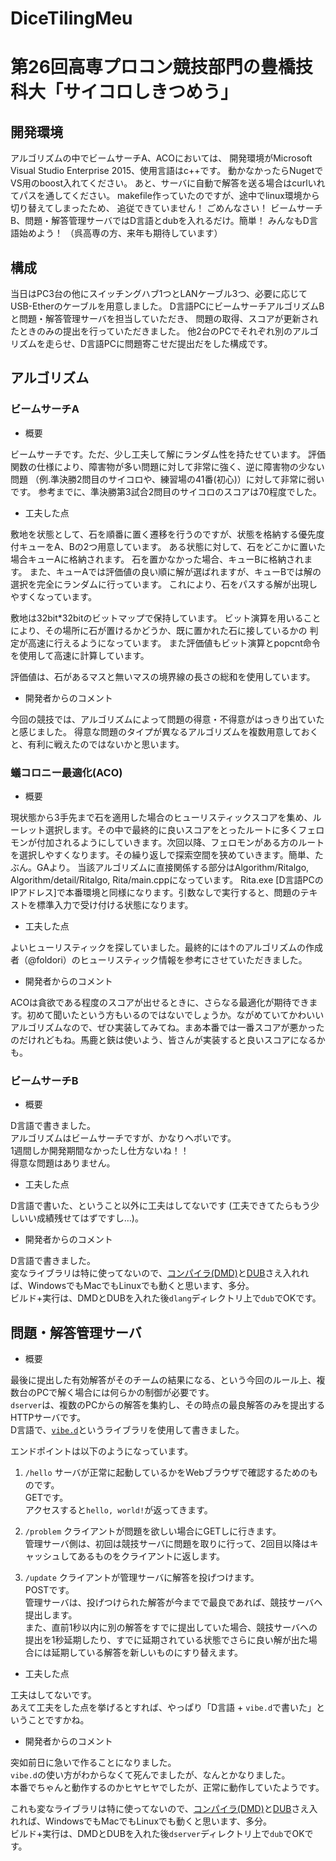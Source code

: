 # DiceTilingMeu

# 第26回高専プロコン競技部門の豊橋技科大「サイコロしきつめう」

## 開発環境

アルゴリズムの中でビームサーチA、ACOにおいては、
開発環境がMicrosoft Visual Studio Enterprise 2015、使用言語はc++です。
動かなかったらNugetでVS用のboost入れてください。
あと、サーバに自動で解答を送る場合はcurlいれてパスを通してください。
makefile作っていたのですが、途中でlinux環境から切り替えてしまったため、
追従できていません！  ごめんなさい！
ビームサーチB、問題・解答管理サーバではD言語とdubを入れるだけ。簡単！  みんなもD言語始めよう！
（呉高専の方、来年も期待しています）

## 構成

当日はPC3台の他にスイッチングハブ1つとLANケーブル3つ、必要に応じてUSB-Etherのケーブルを用意しました。
D言語PCにビームサーチアルゴリズムBと問題・解答管理サーバを担当していただき、
問題の取得、スコアが更新されたときのみの提出を行っていただきました。
他2台のPCでそれぞれ別のアルゴリズムを走らせ、D言語PCに問題寄こせだ提出だをした構成です。

## アルゴリズム

### ビームサーチA

+ 概要

ビームサーチです。ただ、少し工夫して解にランダム性を持たせています。
評価関数の仕様により、障害物が多い問題に対して非常に強く、逆に障害物の少ない問題
（例.準決勝2問目のサイコロや、練習場の41番(初心)）に対して非常に弱いです。
参考までに、準決勝第3試合2問目のサイコロのスコアは70程度でした。

+ 工夫した点

敷地を状態として、石を順番に置く遷移を行うのですが、状態を格納する優先度付キューをA、Bの2つ用意しています。
ある状態に対して、石をどこかに置いた場合キューAに格納されます。
石を置かなかった場合、キューBに格納されます。
また、キューAでは評価値の良い順に解が選ばれますが、キューBでは解の選択を完全にランダムに行っています。
これにより、石をパスする解が出現しやすくなっています。

敷地は32bit*32bitのビットマップで保持しています。
ビット演算を用いることにより、その場所に石が置けるかどうか、既に置かれた石に接しているかの
判定が高速に行えるようになっています。
また評価値もビット演算とpopcnt命令を使用して高速に計算しています。

評価値は、石があるマスと無いマスの境界線の長さの総和を使用しています。

+ 開発者からのコメント

今回の競技では、アルゴリズムによって問題の得意・不得意がはっきり出ていたと感じました。
得意な問題のタイプが異なるアルゴリズムを複数用意しておくと、有利に戦えたのではないかと思います。

### 蟻コロニー最適化(ACO)

+ 概要

現状態から3手先まで石を適用した場合のヒューリスティックスコアを集め、ルーレット選択します。その中で最終的に良いスコアをとったルートに多くフェロモンが付加されるようにしていきます。次回以降、フェロモンがある方のルートを選択しやすくなります。その繰り返しで探索空間を狭めていきます。簡単、たぶん。GAより。
当該アルゴリズムに直接関係する部分はAlgorithm/Ritalgo, Algorithm/detail/Ritalgo, Rita/main.cppになっています。
Rita.exe [D言語PCのIPアドレス]で本番環境と同様になります。引数なしで実行すると、問題のテキストを標準入力で受け付ける状態になります。

+ 工夫した点

よいヒューリスティックを探していました。最終的には↑のアルゴリズムの作成者（@foldori）のヒューリスティック情報を参考にさせていただきました。

+ 開発者からのコメント

ACOは貪欲である程度のスコアが出せるときに、さらなる最適化が期待できます。初めて聞いたという方もいるのではないでしょうか。ながめていてかわいいアルゴリズムなので、ぜひ実装してみてね。まあ本番では一番スコアが悪かったのだけれどもね。馬鹿と鋏は使いよう、皆さんが実装すると良いスコアになるかも。

### ビームサーチB

+ 概要

D言語で書きました。  
アルゴリズムはビームサーチですが、かなりヘボいです。  
1週間しか開発期間なかったし仕方ないね！！  
得意な問題はありません。  


+ 工夫した点

D言語で書いた、ということ以外に工夫はしてないです
(工夫できてたらもう少しいい成績残せてはずですし…)。


+ 開発者からのコメント

D言語で書きました。  
変なライブラリは特に使ってないので、[コンパイラ(DMD)](http://dlang.org/download.html)と[DUB](http://code.dlang.org/)さえ入れれば、WindowsでもMacでもLinuxでも動くと思います、多分。  
ビルド+実行は、DMDとDUBを入れた後`dlang`ディレクトリ上で`dub`でOKです。  


## 問題・解答管理サーバ

+ 概要

最後に提出した有効解答がそのチームの結果になる、という今回のルール上、複数台のPCで解く場合には何らかの制御が必要です。  
`dserver`は、複数のPCからの解答を集約し、その時点の最良解答のみを提出するHTTPサーバです。  
D言語で、[`vibe.d`](http://vibed.org/)というライブラリを使用して書きました。  

エンドポイントは以下のようになっています。  

1. `/hello`
    サーバが正常に起動しているかをWebブラウザで確認するためのものです。  
    GETです。  
    アクセスすると`hello, world!`が返ってきます。  

2. `/problem`
    クライアントが問題を欲しい場合にGETしに行きます。  
    管理サーバ側は、初回は競技サーバに問題を取りに行って、2回目以降はキャッシュしてあるものをクライアントに返します。  

3. `/update`
    クライアントが管理サーバに解答を投げつけます。  
    POSTです。  
    管理サーバは、投げつけられた解答が今までで最良であれば、競技サーバへ提出します。  
    また、直前1秒以内に別の解答をすでに提出していた場合、競技サーバへの提出を1秒延期したり、すでに延期されている状態でさらに良い解が出た場合には延期している解答を新しいものにすり替えます。  


+ 工夫した点

工夫はしてないです。  
あえて工夫をした点を挙げるとすれば、やっぱり「D言語 + `vibe.d`で書いた」ということですかね。


+ 開発者からのコメント

突如前日に急いで作ることになりました。  
`vibe.d`の使い方がわからなくて死んでましたが、なんとかなりました。  
本番でちゃんと動作するのかヒヤヒヤでしたが、正常に動作していたようです。  

これも変なライブラリは特に使ってないので、[コンパイラ(DMD)](http://dlang.org/download.html)と[DUB](http://code.dlang.org/)さえ入れれば、WindowsでもMacでもLinuxでも動くと思います、多分。  
ビルド+実行は、DMDとDUBを入れた後`dserver`ディレクトリ上で`dub`でOKです。  

